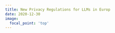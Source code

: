 ```yaml
---
title: New Privacy Regulations for LLMs in Europ
date: 2020-12-30
image:
  focal_point: 'top'
---
```




<!--more-->

